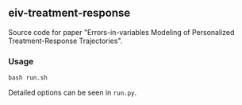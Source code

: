 ## eiv-treatment-response

Source code for paper "Errors-in-variables Modeling of Personalized Treatment-Response Trajectories".

### Usage

```
bash run.sh
```

Detailed options can be seen in `run.py`.
